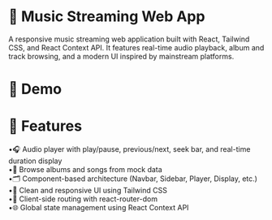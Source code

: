 # 🎵 Music Streaming Web App
A responsive music streaming web application built with React, Tailwind CSS, and React Context API. It features real-time audio playback, album and track browsing, and a modern UI inspired by mainstream platforms.

# 🚀 Demo

# 🧠 Features
•🎧 Audio player with play/pause, previous/next, seek bar, and real-time duration display  
•📀 Browse albums and songs from mock data  
•🗂️ Component-based architecture (Navbar, Sidebar, Player, Display, etc.)  
•🎨 Clean and responsive UI using Tailwind CSS  
•🔄 Client-side routing with react-router-dom  
•🌐 Global state management using React Context API  
